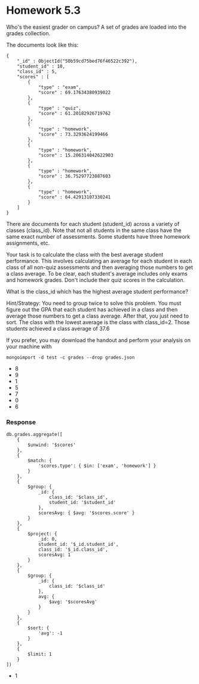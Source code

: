 # Homework 5.3

Who's the easiest grader on campus?
A set of grades are loaded into the grades collection.

The documents look like this:


````
{
    "_id" : ObjectId("50b59cd75bed76f46522c392"),
    "student_id" : 10,
    "class_id" : 5,
    "scores" : [
        {
            "type" : "exam",
            "score" : 69.17634380939022
        },
        {
            "type" : "quiz",
            "score" : 61.20182926719762
        },
        {
            "type" : "homework",
            "score" : 73.3293624199466
        },
        {
            "type" : "homework",
            "score" : 15.206314042622903
        },
        {
            "type" : "homework",
            "score" : 36.75297723087603
        },
        {
            "type" : "homework",
            "score" : 64.42913107330241
        }
    ]
}
````

There are documents for each student (student_id) across a variety of classes (class_id). Note that not all students in the same class have the same exact number of assessments. Some students have three homework assignments, etc.

Your task is to calculate the class with the best average student performance. This involves calculating an average for each student in each class of all non-quiz assessments and then averaging those numbers to get a class average. To be clear, each student's average includes only exams and homework grades. Don't include their quiz scores in the calculation.

What is the class_id which has the highest average student performance?

Hint/Strategy: You need to group twice to solve this problem. You must figure out the GPA that each student has achieved in a class and then average those numbers to get a class average. After that, you just need to sort. The class with the lowest average is the class with class_id=2. Those students achieved a class average of 37.6

If you prefer, you may download the handout and perform your analysis on your machine with

````
mongoimport -d test -c grades --drop grades.json
````

* 8
* 9
* 1
* 5
* 7
* 0
* 6

### Response

````
db.grades.aggregate([
    {
        $unwind: '$scores'
    },
    {
        $match: {
            'scores.type': { $in: ['exam', 'homework'] }
        }
    },
    {
        $group: {
            _id: {
                class_id: '$class_id',
                student_id: '$student_id'
            },
            scoresAvg: { $avg: '$scores.score' }
        }
    },
    {
        $project: {
            _id: 0,
            student_id: '$_id.student_id',
            class_id: '$_id.class_id',
            scoresAvg: 1
        }
    },
    {
        $group: {
            _id: {
                class_id: '$class_id'
            },
            avg: {
                $avg: '$scoresAvg'
            }
        }
    },
    {
        $sort: {
            'avg': -1
        }
    },
    {
        $limit: 1
    }
])
````

* 1


